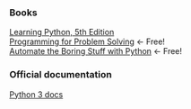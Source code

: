 ### Books
[Learning Python, 5th Edition](http://shop.oreilly.com/product/0636920028154.do)  
[Programming for Problem Solving](https://courses.lumenlearning.com/suny-albany-programmingforproblemsolving/)  <- Free!  
[Automate the Boring Stuff with Python](https://automatetheboringstuff.com/) <- Free!  

### Official documentation
[Python 3 docs](https://docs.python.org/3/)